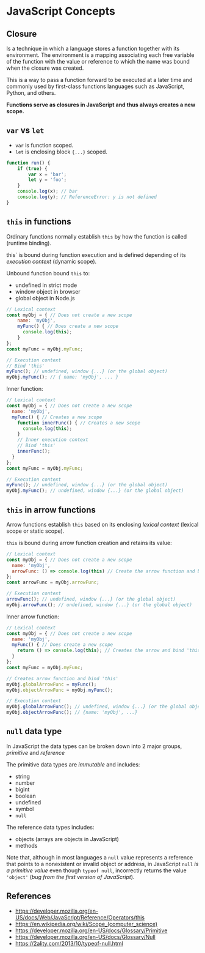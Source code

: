 # JavaScript Concepts
## Closure
Is a technique in which a language stores a function together with its
environment. The environment is a mapping associating each free variable of
the function with the value or reference to which the name was bound when the
closure was created.

This is a way to pass a function forward to be executed at a later time and
commonly used by first-class functions languages such as JavaScript, Python,
and others.

**Functions serve as closures in JavaScript and thus always creates a new scope.**

## `var` vs `let`
* `var` is function scoped.
* `let` is enclosing block `{...}` scoped.

```javascript
function run() {
    if (true) {
        var x = 'bar';
        let y = 'foo';
    }
    console.log(x); // bar
    console.log(y); // ReferenceError: y is not defined
}
```

## `this` in functions
Ordinary functions normally establish `this` by how the function is called (runtime binding).

this` is bound during function execution and is defined depending of its _execution context_ (dynamic scope).

Unbound function bound `this` to:
* undefined in strict mode
* window object in browser
* global object in Node.js

```javascript
// Lexical context
const myObj = { // Does not create a new scope
    name: 'myObj',
    myFunc() { // Does create a new scope
      console.log(this);
    }
};
const myFunc = myObj.myFunc;

// Execution context
// Bind 'this'
myFunc(); // undefined, window {...} (or the global object)
myObj.myFunc(); // { name: 'myObj', ... }
```

Inner function:
```javascript
// Lexical context
const myObj = { // Does not create a new scope
  name: 'myObj',
  myFunc() { // Creates a new scope
    function innerFunc() { // Creates a new scope
      console.log(this);
    }
    // Inner execution context
    // Bind 'this'
    innerFunc();
  }
};
const myFunc = myObj.myFunc;

// Execution context
myFunc(); // undefined, window {...} (or the global object)
myObj.myFunc(); // undefined, window {...} (or the global object)
```

## `this` in arrow functions
Arrow functions establish `this` based on its enclosing _lexical context_
(lexical scope or static scope).

`this` is bound during arrow function creation and retains its value:
```javascript
// Lexical context
const myObj = { // Does not create a new scope
  name: 'myObj',
  arrowFunc: () => console.log(this) // Create the arrow function and bind 'this'
};
const arrowFunc = myObj.arrowFunc;

// Execution context
arrowFunc(); // undefined, window {...} (or the global object)
myObj.arrowFunc(); // undefined, window {...} (or the global object)
```

Inner arrow function:
```javascript
// Lexical context
const myObj = { // Does not create a new scope
  name: 'myObj',
  myFunc() { // Does create a new scope
    return () => console.log(this); // Creates the arrow and bind 'this' (only when this statement is executed)
  }
};
const myFunc = myObj.myFunc;

// Creates arrow function and bind 'this' 
myObj.globalArrowFunc = myFunc();
myObj.objectArrowFunc = myObj.myFunc();

// Execution context
myObj.globalArrowFunc(); // undefined, window {...} (or the global object)
myObj.objectArrowFunc(); // {name: 'myObj', ...}
```

## `null` data type
In JavaScript the data types can be broken down into 2 major groups, *primitive* and *reference*

The primitive data types are *immutable* and includes:
* string
* number
* bigint
* boolean
* undefined
* symbol
* `null`

The reference data types includes:
* objects (arrays are objects in JavaScript)
* methods

Note that, although in most languages
a `null` value represents a reference that
points to a nonexistent or invalid object
or address, in JavaScript `null` *is a primitive
value* even though `typeof null`, incorrectly
returns the value `'object'` (_bug from the
first version of JavaScript_).

## References
* https://developer.mozilla.org/en-US/docs/Web/JavaScript/Reference/Operators/this
* https://en.wikipedia.org/wiki/Scope_(computer_science)
* https://developer.mozilla.org/en-US/docs/Glossary/Primitive
* https://developer.mozilla.org/en-US/docs/Glossary/Null
* https://2ality.com/2013/10/typeof-null.html

